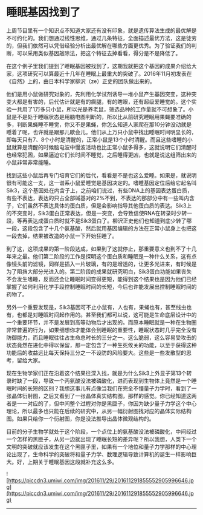 # 睡眠基因找到了

上周节目里有一个知识点不知道大家还有没有印象，就是遗传算法生成的最优解是不可约化的。我们想通过线性思维，通过几条特征，全面描述最优方法，这是徒劳的，但我们依然可以凭借经验分析出最优解在哪些方面更优秀。为了验证我们的判断，可以采用类似基因敲除法，把这个特征去掉看看，得分是不是降低了。

在这个例子里我们提到了睡眠基因被找到了，这期我就把这个基因的成果介绍给大家，这项研究可以算最近十几年在睡眠上最重大的突破了。2016年11月初发表在《自然》上的，由日本科学家柳沢（ze）正史的团队做出来的。

他们是用小鼠做研究对象的，先利用化学试剂诱导一堆小鼠产生基因突变，这种突变大都是有害的，后代估计就是有的瘸腿，有的瞎眼，还有超级爱睡觉的。这个实验一共用了1万多只小鼠，所以光是养老鼠，筛选品种的工作量就不可想象了。小鼠是不是处于睡眠状态是用脑电图判断的，所以比从前研究睡眠用果蝇要准确的多，判断果蝇睡不睡觉，你又不是果蝇，你怎么知道人家爬在那10分钟没动就是睡着了呢，也许就是跟那儿歇会儿。他们从上万只小鼠中找出睡眠时间明显长的，即每天只有7、8个小时是清醒的，正常小鼠是13个小时清醒。而且这些嗜睡的小鼠就算是清醒的时候脑电波中慢波活动也比正常小鼠多得多，这就说明它们清醒时也经常犯困，如果逼迫它们长时间不睡觉，之后睡得更凶，也就是说这组筛出来的小鼠非常非常能睡。

找到这些小鼠后再专门培育它们的后代，看看是不是也这么爱睡。如果是，就说明很有可能这一支，这一谱系小鼠爱睡觉是基因决定的。嗜睡基因定位后给它起名叫Sik3，这个基因处在内含子上，之前咱们说过，有些DNA上的基因表达蛋白质，有些不表达，表达的只占全部碱基对的2%不到，不表达的那部分中有一些叫内含子，它们虽然不表达具体的蛋白质，但是会影响指导其他蛋白质的表达。Sik3上的不突变时，Sik3蛋白正常表达，但是一突变，会导致信使RNA在转录时少转一段，等再表达成蛋白质时就不是Sik3蛋白了。柳沢正史他们也知道到底少转了哪一段，这段包含了十几个氨基酸，然后就用基因编辑的方法在正常小鼠身上也把这一段去掉，结果被改造的小鼠一下开始狂睡了。

到了这，这项成果的第一阶段达成，如果到了这就停止，那重要意义也到不了十几年来之最。他们第二阶段的工作是探明这个蛋白质和睡眠是一种什么关系，这有点像镜头前的滤镜，同样是插入一片玻璃，有的是增透的，让更多光进来，有时候是为了阻挡大部分光进入的。第二阶段的成果就研究明白，Sik3蛋白功能如果丧失不会发生嗜睡，反而还会让睡眠时间变得更短，能得到这个结果也是因为他们已经掌握了如何利用化学手段控制睡眠时间的长短，今后也许能发展出控制睡眠时间的药物了。

另外一个重要发现是，Sik3基因可不止小鼠有，人也有，果蝇也有，甚至线虫也有，也都是对睡眠时间起作用的。甚至我们都可以说，这可能是生命底层设计中的一个重要环节，并不是发展到高等动物后才出现的。而原本睡眠就是一种在生物圈非常普遍的行为，如果细想你才能体会到睡眠的重要性，睡眠状态时几乎完全没有防御能力，而且睡眠往往占生命总时长的三分之一。这么脆弱，这么容易受攻击的状态竟然在进化中得以保留，那一定包含了一种生死攸关的功能，以至于获得这种功能后的收益远比每天保持三分之一不设防的风险要大。这些是一些发散型的思考，留给大家。

现在生物学家们正在沿着这个结果往深入找，就是为什么Sik3上外显子第13个转录时缺了一段，导致一个丙氨酸没法被磷酸化，进而表现到生物体上竟然是一个睡眠时间的长短的区别？我想这事儿有点像当我们在完全不懂量子力学时，看到了一张晶体衍射图，之后又看到了一张晶体真实结构图，那样的感觉。你已经知道这两者是一一对应的了，但中间整个过程对你是黑匣子，你因为缺少量子力学这个中心理论，所以最多也只能在后续的研究中，从另一幅衍射图找对应的晶体实际结构图。如果只给你一个衍射图，你是没法推导出晶体微观结构的。

目前的分子生物学就处于这个阶段，一个点位上的氨基酸没法被磷酸化，中间经过一个怎样的黑匣子，从另一边就出现了睡眠长短的差异呢？所以我想，人类下一个文明的突破就应该发生在这个黑匣子里，如果有一个地位和量子力学那样的中心理论出现了，生命科学的突破将和量子力学、数理逻辑导致计算机的诞生一样影响巨大。好，上期关于睡眠基因这段就补充这么多。

![https://piccdn3.umiwi.com/img/201611/29/201611291855552905996646.jpg](https://piccdn3.umiwi.com/img/201611/29/201611291855552905996646.jpg)

---

